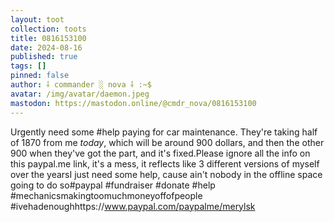 ```yaml
---
layout: toot
collection: toots
title: 0816153100
date: 2024-08-16
published: true
tags: []
pinned: false
author: ⸸ commander ░ nova ⸸ :~$
avatar: /img/avatar/daemon.jpeg
mastodon: https://mastodon.online/@cmdr_nova/0816153100
---
```


Urgently need some #help paying for car maintenance. They're taking half of 1870 from me _today_, which will be around 900 dollars, and then the other 900 when they've got the part, and it's fixed.Please ignore all the info on this paypal.me link, it's a mess, it reflects like 3 different versions of myself over the yearsI just need some help, cause ain't nobody in the offline space going to do so#paypal #fundraiser #donate #help #mechanicsmakingtoomuchmoneyoffofpeople #ivehadenoughhttps://www.paypal.com/paypalme/merylsk
